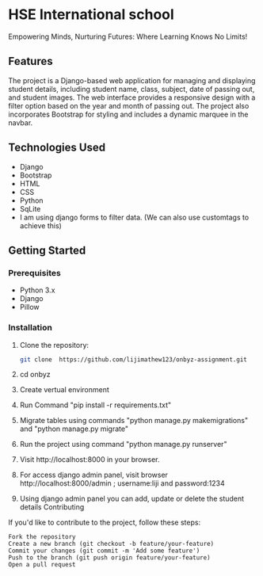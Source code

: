 # HSE International school

Empowering Minds, Nurturing Futures: Where Learning Knows No Limits!



## Features
The project is a Django-based web application for managing and displaying student details, including student name, class, subject, date of passing out, and student images. The web interface provides a responsive design with a filter option based on the year and month of passing out. The project also incorporates Bootstrap for styling and includes a dynamic marquee in the navbar.

## Technologies Used

- Django
- Bootstrap
- HTML
- CSS
- Python
- SqLite
- I am using django forms to filter data. (We can also use customtags to achieve this)

## Getting Started

### Prerequisites

- Python 3.x
- Django
- Pillow

### Installation

1. Clone the repository:

   ```bash
   git clone  https://github.com/lijimathew123/onbyz-assignment.git

2. cd onbyz
3. Create vertual environment
4. Run Command "pip install -r requirements.txt"
5. Migrate tables using commands "python manage.py makemigrations" and "python manage.py migrate"
6. Run the project using command "python manage.py runserver"
7. Visit http://localhost:8000 in your browser.
8. For access django admin panel, visit browser http://localhost:8000/admin   ; username:liji and password:1234
9. Using django admin panel you can add, update or delete the student details
    Contributing

If you'd like to contribute to the project, follow these steps:

    Fork the repository
    Create a new branch (git checkout -b feature/your-feature)
    Commit your changes (git commit -m 'Add some feature')
    Push to the branch (git push origin feature/your-feature)
    Open a pull request


